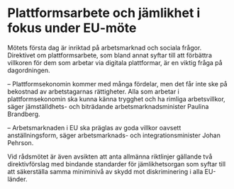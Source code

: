 # Plattformsarbete och jämlikhet i fokus under EU-möte

Mötets första dag är inriktad på arbetsmarknad och sociala frågor. Direktivet om plattformsarbete, som bland annat syftar till att förbättra villkoren för dem som arbetar via digitala plattformar, är en viktig fråga på dagordningen.

– Plattformsekonomin kommer med många fördelar, men det får inte ske på bekostnad av arbetstagarnas rättigheter. Alla som arbetar i plattformsekonomin ska kunna känna trygghet och ha rimliga arbetsvillkor, säger jämställdhets\- och biträdande arbetsmarknadsminister Paulina Brandberg.

– Arbetsmarknaden i EU ska präglas av goda villkor oavsett anställningsform, säger arbetsmarknads\- och integrationsminister Johan Pehrson.

Vid rådsmötet är även avsikten att anta allmänna riktlinjer gällande två direktivförslag med bindande standarder för jämlikhetsorgan som syftar till att säkerställa samma miniminivå av skydd mot diskriminering i alla EU\-länder.
